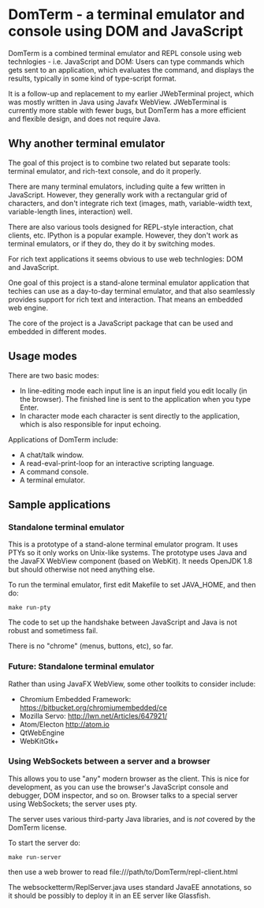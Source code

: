 # DomTerm - a terminal emulator and console using DOM and JavaScript

DomTerm is a combined terminal emulator and REPL console using web
technlogies - i.e. JavaScript and DOM: Users can type commands which
gets sent to an application, which evaluates the command, and displays
the results, typically in some kind of type-script format.

It is a follow-up and replacement to my earlier JWebTerminal project,
which was mostly written in Java using Javafx WebView.  JWebTerminal
is currently more stable with fewer bugs, but DomTerm has a more
efficient and flexible design, and does not require Java.

## Why another terminal emulator

The goal of this project is to combine two related but
separate tools: terminal emulator, and rich-text console,
and do it properly.

There are many terminal emulators, including quite a few written in JavaScript.
However, they generally work with a rectangular grid of characters,
and don't integrate rich text (images, math, variable-width text,
variable-length lines, interaction) well.

There are also various tools designed for REPL-style interaction,
chat clients, etc.  IPython is a popular example.  However, they don't
work as terminal emulators, or if they do, they do it by switching modes.

For rich text applications it seems obvious to use web technlogies:
DOM and JavaScript.

One goal of this project is a stand-alone terminal emulator application
that techies can use as a day-to-day terminal emulator, and that also
seamlessly provides support for rich text and interaction. That means
an embedded web engine.

The core of the project is a JavaScript package that can be used and
embedded in different modes.

## Usage modes

There are two basic modes:
- In line-editing mode each input line is an input field you
edit locally (in the browser).  The finished line is sent to the
application when you type Enter.
- In character mode each character is sent directly to the application,
which is also responsible for input echoing.

Applications of DomTerm include:
- A chat/talk window.
- A read-eval-print-loop for an interactive scripting language.
- A command console.
- A terminal emulator.

## Sample applications

### Standalone terminal emulator

This is a prototype of a stand-alone terminal emulator program.
It uses PTYs so it only works on Unix-like systems.
The prototype uses Java and the JavaFX WebView component (based on WebKit).
It needs OpenJDK 1.8 but should otherwise not need anything else.

To run the terminal emulator, first edit Makefile to set JAVA_HOME,
and then do:

    make run-pty

The code to set up the handshake between JavaScript and Java is not
robust and sometimess fail.

There is no "chrome" (menus, buttons, etc), so far.

### Future: Standalone terminal emulator

Rather than using JavaFX WebView, some other toolkits to consider include:
- Chromium Embedded Framework: https://bitbucket.org/chromiumembedded/ce
- Mozilla Servo: http://lwn.net/Articles/647921/
- Atom/Electon http://atom.io
- QtWebEngine
- WebKitGtk+

### Using WebSockets between a server and a browser

This allows you to use "any" modern browser as the client.
This is nice for development, as you can use the browser's
JavaScript console and debugger, DOM inspector, and so on.
Browser talks to a special server using WebSockets; the
server uses pty.

The server uses various third-party Java libraries, and is
*not* covered by the DomTerm license.

To start the server do:

    make run-server

then use a web brower to read file:///path/to/DomTerm/repl-client.html

The websocketterm/ReplServer.java uses standard JavaEE annotations,
so it should be possibly to deploy it in an EE server like Glassfish.
